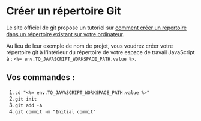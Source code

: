 # Créer un répertoire Git

Le site officiel de git propose un tutoriel sur [comment créer un répertoire dans un répertoire existant sur votre ordinateur](https://git-scm.com/book/fr/v2/Les-bases-de-Git-D%C3%A9marrer-un-d%C3%A9p%C3%B4t-Git).

Au lieu de leur exemple de nom de projet, vous voudrez créer votre répertoire git à l'intérieur du répertoire de votre espace de travail JavaScript à : `<%= env.TQ_JAVASCRIPT_WORKSPACE_PATH.value %>`.

## Vos commandes :

1. `cd "<%= env.TQ_JAVASCRIPT_WORKSPACE_PATH.value %>"`
2. `git init`
3. `git add -A`
4. `git commit -m "Initial commit"`
